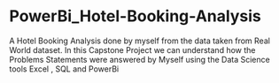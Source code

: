 # PowerBi_Hotel-Booking-Analysis
A Hotel Booking Analysis done by myself from the data taken from Real World dataset. In this Capstone Project we can understand how the Problems Statements were answered by Myself using the Data Science tools Excel , SQL and PowerBi

